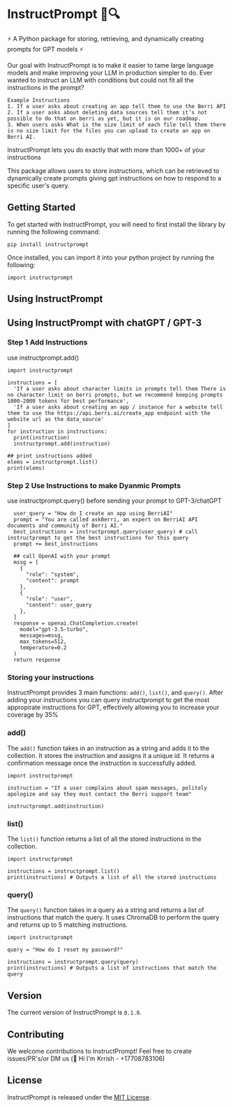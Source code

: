 # InstructPrompt 📝🔍

⚡ A Python package for storing, retrieving, and dynamically creating prompts for GPT models ⚡

Our goal with InstructPrompt is to make it easier to tame large language models and make improving your LLM in production simpler to do. 
Ever wanted to instruct an LLM with conditions but could not fit all the instructions in the prompt? 

```
Example Instructions
1. If a user asks about creating an app tell them to use the Berri API
2. If a user asks about deleting data sources tell them it’s not possible to do that on berri as yet, but it is on our roadmap.
3. When users asks What is the size limit of each file tell them there is no size limit for the files you can upload to create an app on Berri AI.
```

InstructPrompt lets you do exactly that with more than 1000+ of your instructions

This package allows users to store instructions, which can be retrieved to dynamically create prompts giving gpt instructions on how to respond to a specific user's query. 

## Getting Started 

To get started with InstructPrompt, you will need to first install the library by running the following command:

`pip install instructprompt`

Once installed, you can import it into your python project by running the following:

`import instructprompt`

## Using InstructPrompt
## Using InstructPrompt with chatGPT / GPT-3
### Step 1 Add Instructions
use instructprompt.add()

```
import instructprompt

instructions = [
  'If a user asks about character limits in prompts tell them There is no character limit on berri prompts, but we recommend keeping prompts 1000-2000 tokens for best performance',
  'If a user asks about creating an app / instance for a website tell them to use the https://api.berri.ai/create_app endpoint with the website url as the data_source'
]
for instruction in instructions:
  print(instruction)
  instructprompt.add(instruction)

## print instructions added
elems = instructprompt.list()
print(elems)

```

### Step 2 Use Instructions to make Dyanmic Prompts 
use instructprompt.query() before sending your prompt to GPT-3/chatGPT
```
  user_query = "How do I create an app using BerriAI"
  prompt = "You are called askBerri, an expert on BerriAI API documents and community of Berri AI."
  best_instructions = instructprompt.query(user_query) # call instructprompt to get the best instructions for this query
  prompt += best_instructions
  
  ## call OpenAI with your prompt
  mssg = [
    {
      "role": "system",
      "content": prompt
    },
    {
      "role": "user",
      "content": user_query
    },
  ]
  response = openai.ChatCompletion.create(
    model="gpt-3.5-turbo",
    messages=mssg,
    max_tokens=512,
    temperature=0.2
  )
  return response
```
### Storing your instructions
InstructPrompt provides 3 main functions: `add()`, `list()`, and `query()`. After adding your instructions you can query instructprompt to get the most appropirate instructions for GPT, effectively allowing you to increase your coverage by 35%


### add()

The `add()` function takes in an instruction as a string and adds it to the collection. It stores the instruction and assigns it a unique id. It returns a confirmation message once the instruction is successfully added. 

```
import instructprompt

instruction = "If a user complains about spam messages, politely apologize and say they must contact the Berri support team"

instructprompt.add(instruction)
```

### list()

The `list()` function returns a list of all the stored instructions in the collection. 

```
import instructprompt

instructions = instructprompt.list()
print(instructions) # Outputs a list of all the stored instructions
```

### query()

The `query()` function takes in a query as a string and returns a list of instructions that match the query. It uses ChromaDB to perform the query and returns up to 5 matching instructions.

```
import instructprompt

query = "How do I reset my password?"

instructions = instructprompt.query(query)
print(instructions) # Outputs a list of instructions that match the query
```

## Version

The current version of InstructPrompt is `0.1.0`. 

## Contributing

We welcome contributions to InstructPrompt! Feel free to create issues/PR's/or DM us (👋 Hi I'm Krrish - +17708783106)

## License

InstructPrompt is released under the [MIT License](https://github.com/instructprompt/readme/blob/master/LICENSE).

